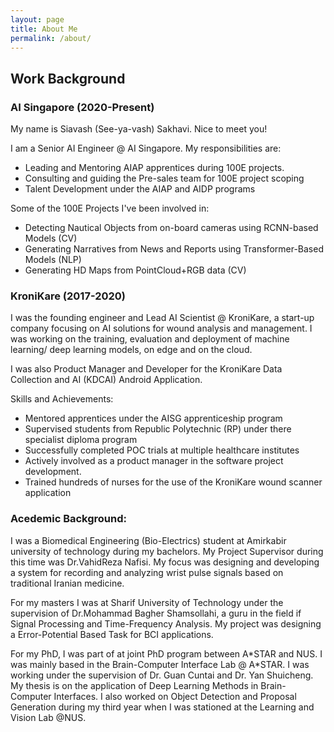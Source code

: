 ```yaml
---
layout: page
title: About Me
permalink: /about/
---
```



## Work Background 

### AI Singapore (2020-Present)

My name is Siavash (See-ya-vash) Sakhavi. Nice to meet you!

I am a Senior AI Engineer @ AI Singapore. My responsibilities are:

* Leading and Mentoring AIAP apprentices during 100E projects.
* Consulting and guiding the Pre-sales team for 100E project scoping
* Talent Development under the AIAP and AIDP programs

Some of the 100E Projects I've been involved in:

- Detecting Nautical Objects from on-board cameras using RCNN-based Models (CV)
- Generating Narratives from News and Reports using Transformer-Based Models (NLP)
- Generating HD Maps from PointCloud+RGB data (CV)


### KroniKare (2017-2020)

I was the founding engineer and Lead AI Scientist @ KroniKare, a start-up company focusing on AI solutions for wound analysis and management. I was working on the training, evaluation and deployment of machine learning/ deep learning models, on edge and on the cloud. 

I was also Product Manager and Developer for the KroniKare Data Collection and AI (KDCAI) Android Application.

Skills and Achievements:
* Mentored apprentices under the AISG apprenticeship program
* Supervised students from Republic Polytechnic (RP) under there specialist diploma program 
* Successfully completed POC trials at multiple healthcare institutes
* Actively involved as a product manager in the software project development.
* Trained hundreds of nurses for the use of the KroniKare wound scanner application

### Acedemic Background:

I was a Biomedical Engineering (Bio-Electrics) student at Amirkabir university of technology during my bachelors. My Project Supervisor during this time was Dr.VahidReza Nafisi. My focus was designing and developing a system for recording and analyzing wrist pulse signals based on traditional Iranian medicine. 

For my masters I was at Sharif University of Technology under the supervision of Dr.Mohammad Bagher Shamsollahi, a guru in the field if Signal Processing and  Time-Frequency Analysis. My project was designing a Error-Potential Based Task for BCI applications. 

For my PhD, I was part of at joint PhD program between A\*STAR and NUS. I was mainly based in the Brain-Computer Interface Lab @ A\*STAR. I was working under the supervision of Dr. Guan Cuntai and Dr. Yan Shuicheng. My thesis is on the application of Deep Learning Methods in Brain-Computer Interfaces. I also worked on Object Detection and Proposal Generation during my third year when I was stationed at the Learning and Vision Lab @NUS. 